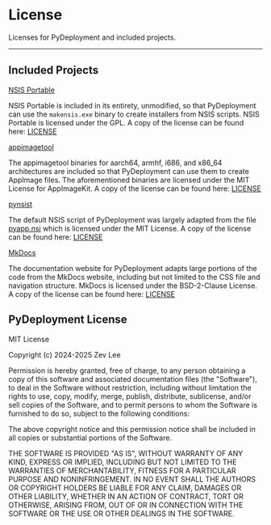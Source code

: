 # License

Licenses for PyDeployment and included projects.

---

## Included Projects

[NSIS Portable](https://portableapps.com/apps/development/nsis_portable)

NSIS Portable is included in its entirety, unmodified, so that PyDeployment can
use the `makensis.exe` binary to create installers from NSIS scripts. NSIS
Portable is licensed under the GPL. A copy of the license can be found here:
[LICENSE](https://github.com/pydeployment/pydeployment/tree/main/licenses/LICENSE_NSISPortable)

[appimagetool](https://github.com/AppImage/appimagetool)

The appimagetool binaries for aarch64, armhf, i686, and x86_64 architectures
are included so that PyDeployment can use them to create AppImage files. The
aforementioned binaries are licensed under the MIT License for AppImageKit.
A copy of the license can be found here:
[LICENSE](https://github.com/pydeployment/pydeployment/tree/main/licenses/LICENSE_AppImageKit)

[pynsist](https://github.com/takluyver/pynsist)

The default NSIS script of PyDeployment was largely adapted from the file
[pyapp.nsi](https://github.com/takluyver/pynsist/blob/1f772ed1ea0db0331422e7fa5ac16418c24d76ad/nsist/pyapp.nsi)
which is licensed under the MIT License. A copy of the license can be found
here: [LICENSE](https://github.com/pydeployment/pydeployment/tree/main/licenses/LICENSE_pynsist)

[MkDocs](https://www.mkdocs.org/)

The documentation website for PyDeployment adapts large portions of the code from
the MkDocs website, including but not limited to the CSS file and navigation
structure. MkDocs is licensed under the BSD-2-Clause License. A copy of the
license can be found here:
[LICENSE](https://github.com/pydeployment/pydeployment/tree/main/licenses/LICENSE_mkdocs)

## PyDeployment License

MIT License

Copyright (c) 2024-2025 Zev Lee

Permission is hereby granted, free of charge, to any person obtaining a copy
of this software and associated documentation files (the "Software"), to deal
in the Software without restriction, including without limitation the rights
to use, copy, modify, merge, publish, distribute, sublicense, and/or sell
copies of the Software, and to permit persons to whom the Software is
furnished to do so, subject to the following conditions:

The above copyright notice and this permission notice shall be included in all
copies or substantial portions of the Software.

THE SOFTWARE IS PROVIDED "AS IS", WITHOUT WARRANTY OF ANY KIND, EXPRESS OR
IMPLIED, INCLUDING BUT NOT LIMITED TO THE WARRANTIES OF MERCHANTABILITY,
FITNESS FOR A PARTICULAR PURPOSE AND NONINFRINGEMENT. IN NO EVENT SHALL THE
AUTHORS OR COPYRIGHT HOLDERS BE LIABLE FOR ANY CLAIM, DAMAGES OR OTHER
LIABILITY, WHETHER IN AN ACTION OF CONTRACT, TORT OR OTHERWISE, ARISING FROM,
OUT OF OR IN CONNECTION WITH THE SOFTWARE OR THE USE OR OTHER DEALINGS IN THE
SOFTWARE.
